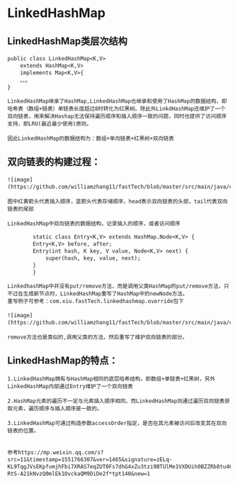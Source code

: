 # LinkedHashMap

## LinkedHashMap类层次结构

```
public class LinkedHashMap<K,V>
    extends HashMap<K,V>
    implements Map<K,V>{
    。。。
}

```

	LinkedHashMap继承了HashMap,LinkedHashMap也继承和使用了HashMap的数据结构，即哈希表（数组+链表）单链表长度超过8时转化为红黑树。除此外LinkdHashMap还维护了一个双向链表，用来解决Hashap无法保持遍历顺序和插入顺序一致的问题，同时也提供了访问顺序支持，即LRU(最近最少使用)原则。

	因此LinkedHashMap的数据结构为：数组+单向链表+红黑树+双向链表

## 双向链表的构建过程：

	![image](https://github.com/williamzhang11/fastTech/blob/master/src/main/java/com/xiu/fastTech/linkedhashmap/image/linkedhashmap.jpg)
	
	图中红黄箭头代表插入顺序，蓝箭头代表存储顺序，head表示双向链表的头部，tail代表双向链表的尾部
	
	LinkedHashMap中双向链表的数据结构，记录插入的顺序，或者访问顺序
	
```
	    static class Entry<K,V> extends HashMap.Node<K,V> {
        Entry<K,V> before, after;
        Entry(int hash, K key, V value, Node<K,V> next) {
            super(hash, key, value, next);
        }
    	}
```
	
	LinkedhashMap中并没有put/remove方法，而是调用父类HashMap的put/remove方法，只不过在生成新节点时，LinkedHashMap重写了HashMap中的newNode方法。
	重写例子可参考：com.xiu.fastTech.linkedhashmap.override包下
	
	![image](https://github.com/williamzhang11/fastTech/blob/master/src/main/java/com/xiu/fastTech/linkedhashmap/image/linkedHashmapput.jpg)
	
	remove方法也是类似的,调用父类的方法，然后重写了维护双向链表的部分。
	
## LinkedHashMap的特点：
	
	1.LinkedHashMap拥有与HashMap相同的底层哈希结构，即数组+单链表+红黑树，另外LinkedHashMap内部通过Entry维护了一个双向链表
	
	2.HashMap元素的遍历不一定与元素插入顺序相同，而LinkedHashMap则通过遍历双向链表获取元素，遍历顺序与插入顺序是一致的。
	
	3.LinkedHashMap可通过构造参数accessOrder指定，是否在其元素被访问后改变其在双向链表的位置。
	
	
	参考https://mp.weixin.qq.com/s?src=11&timestamp=1551766307&ver=1465&signature=zELq-KL9TqgJVsEKpfumjhFbi7XRAS7eqZUT0Fs7dhG4xZu3tzi9BTUlMe1VXDUih0BZZRb8tu46olw9v8PczHhV-RtS-A21kNvzQ0mlEk1OvckaQM9DiDe2f*tpt140&new=1
	
	
	
	
	
	
